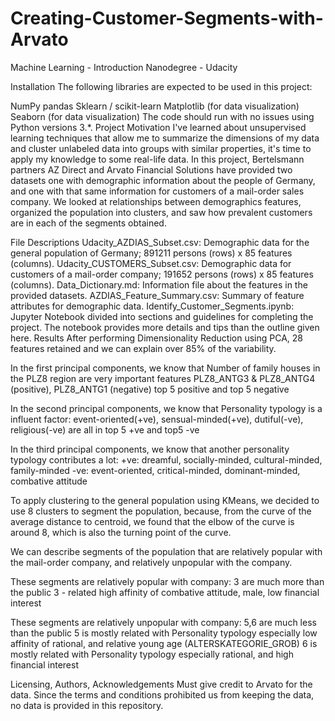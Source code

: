 # Creating-Customer-Segments-with-Arvato
Machine Learning - Introduction Nanodegree - Udacity


Installation
The following libraries are expected to be used in this project:

NumPy
pandas
Sklearn / scikit-learn
Matplotlib (for data visualization)
Seaborn (for data visualization) The code should run with no issues using Python versions 3.*.
Project Motivation
I've learned about unsupervised learning techniques that allow me to summarize the dimensions of my data and cluster unlabeled data into groups with similar properties, it's time to apply my knowledge to some real-life data. In this project, Bertelsmann partners AZ Direct and Arvato Financial Solutions have provided two datasets one with demographic information about the people of Germany, and one with that same information for customers of a mail-order sales company. We looked at relationships between demographics features, organized the population into clusters, and saw how prevalent customers are in each of the segments obtained.

File Descriptions
Udacity_AZDIAS_Subset.csv: Demographic data for the general population of Germany; 891211 persons (rows) x 85 features (columns).
Udacity_CUSTOMERS_Subset.csv: Demographic data for customers of a mail-order company; 191652 persons (rows) x 85 features (columns).
Data_Dictionary.md: Information file about the features in the provided datasets.
AZDIAS_Feature_Summary.csv: Summary of feature attributes for demographic data.
Identify_Customer_Segments.ipynb: Jupyter Notebook divided into sections and guidelines for completing the project. The notebook provides more details and tips than the outline given here.
Results
After performing Dimensionality Reduction using PCA, 28 features retained and we can explain over 85% of the variability.

In the first principal components, we know that Number of family houses in the PLZ8 region are very important features PLZ8_ANTG3 & PLZ8_ANTG4 (positive), PLZ8_ANTG1 (negative) top 5 positive and top 5 negative

In the second principal components, we know that Personality typology is a influent factor: event-oriented(+ve), sensual-minded(+ve), dutiful(-ve), religious(-ve) are all in top 5 +ve and top5 -ve

In the third principal components, we know that another personality typology contributes a lot: +ve: dreamful, socially-minded, cultural-minded, family-minded -ve: event-oriented, critical-minded, dominant-minded, combative attitude

To apply clustering to the general population using KMeans, we decided to use 8 clusters to segment the population, because, from the curve of the average distance to centroid, we found that the elbow of the curve is around 8, which is also the turning point of the curve.

We can describe segments of the population that are relatively popular with the mail-order company, and relatively unpopular with the company.

These segments are relatively popular with company: 3 are much more than the public 3 - related high affinity of combative attitude, male, low financial interest

These segments are relatively unpopular with company: 5,6 are much less than the public 5 is mostly related with Personality typology especially low affinity of rational, and relative young age (ALTERSKATEGORIE_GROB) 6 is mostly related with Personality typology especially rational, and high financial interest

Licensing, Authors, Acknowledgements
Must give credit to Arvato for the data. Since the terms and conditions prohibited us from keeping the data, no data is provided in this repository.

